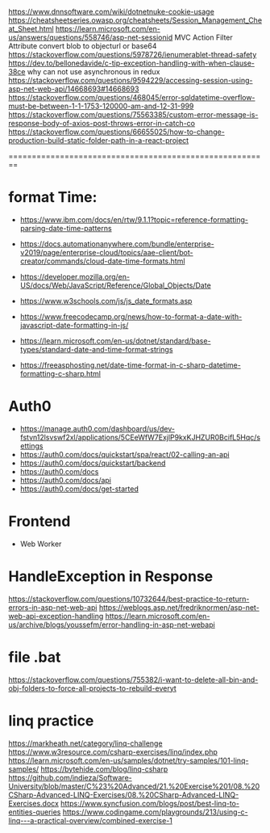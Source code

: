 https://www.dnnsoftware.com/wiki/dotnetnuke-cookie-usage
https://cheatsheetseries.owasp.org/cheatsheets/Session_Management_Cheat_Sheet.html
https://learn.microsoft.com/en-us/answers/questions/558746/asp-net-sessionid
MVC Action Filter Attribute
convert blob to objecturl or base64
https://stackoverflow.com/questions/5978726/ienumerablet-thread-safety
https://dev.to/bellonedavide/c-tip-exception-handling-with-when-clause-38ce
why can not use asynchronous in redux
https://stackoverflow.com/questions/9594229/accessing-session-using-asp-net-web-api/14668693#14668693
https://stackoverflow.com/questions/468045/error-sqldatetime-overflow-must-be-between-1-1-1753-120000-am-and-12-31-999
https://stackoverflow.com/questions/75563385/custom-error-message-is-response-body-of-axios-post-throws-error-in-catch-co
https://stackoverflow.com/questions/66655025/how-to-change-production-build-static-folder-path-in-a-react-project

========================================================
# format Time:
* https://www.ibm.com/docs/en/rtw/9.1.1?topic=reference-formatting-parsing-date-time-patterns
* https://docs.automationanywhere.com/bundle/enterprise-v2019/page/enterprise-cloud/topics/aae-client/bot-creator/commands/cloud-date-time-formats.html
* https://developer.mozilla.org/en-US/docs/Web/JavaScript/Reference/Global_Objects/Date
* https://www.w3schools.com/js/js_date_formats.asp
* https://www.freecodecamp.org/news/how-to-format-a-date-with-javascript-date-formatting-in-js/

* https://learn.microsoft.com/en-us/dotnet/standard/base-types/standard-date-and-time-format-strings
* https://freeasphosting.net/date-time-format-in-c-sharp-datetime-formatting-c-sharp.html

# Auth0
* https://manage.auth0.com/dashboard/us/dev-fstvn12lsvswf2xl/applications/5CEeWfW7ExjlP9kxKJHZUR0BcifL5Hqc/settings
* https://auth0.com/docs/quickstart/spa/react/02-calling-an-api
* https://auth0.com/docs/quickstart/backend
* https://auth0.com/docs
* https://auth0.com/docs/api 
* https://auth0.com/docs/get-started

# Frontend
* Web Worker

# HandleException in Response 
https://stackoverflow.com/questions/10732644/best-practice-to-return-errors-in-asp-net-web-api
https://weblogs.asp.net/fredriknormen/asp-net-web-api-exception-handling
https://learn.microsoft.com/en-us/archive/blogs/youssefm/error-handling-in-asp-net-webapi

# file .bat
https://stackoverflow.com/questions/755382/i-want-to-delete-all-bin-and-obj-folders-to-force-all-projects-to-rebuild-everyt

# linq practice
https://markheath.net/category/linq-challenge
https://www.w3resource.com/csharp-exercises/linq/index.php
https://learn.microsoft.com/en-us/samples/dotnet/try-samples/101-linq-samples/
https://bytehide.com/blog/linq-csharp
https://github.com/indieza/Software-University/blob/master/C%23%20Advanced/21.%20Exercise%201/08.%20CSharp-Advanced-LINQ-Exercises/08.%20CSharp-Advanced-LINQ-Exercises.docx
https://www.syncfusion.com/blogs/post/best-linq-to-entities-queries
https://www.codingame.com/playgrounds/213/using-c-linq---a-practical-overview/combined-exercise-1